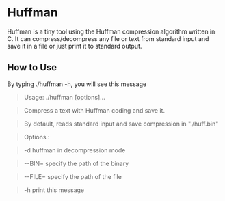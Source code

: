 # Huffman

Huffman is a tiny tool using the Huffman compression algorithm written in C. It can compress/decompress any file or text from standard input and save it in a file or just print it to standard output.

## How to Use

By typing ./huffman -h, you will see this message

> Usage: ./huffman [options]...

> Compress a text with Huffman coding and save it.

> By default, reads standard input and save compression in "./huff.bin"

> Options :

> -d		huffman in decompression mode

> --BIN=<path>	specify the path of the binary

> --FILE=<path>	specify the path of the file

> -h		print this message
